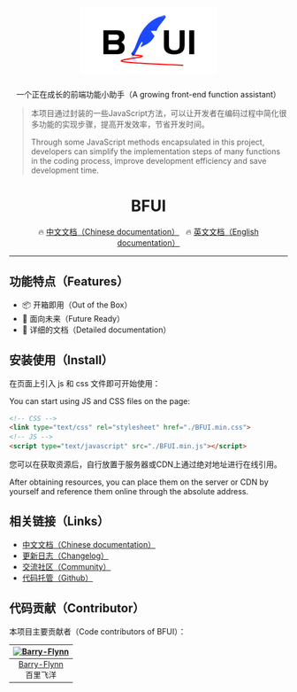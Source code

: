 
<p align="center">
    <img alt="logo" src="./BFUI-logo.png" height="120" style="margin-bottom: 10px;">
</p>

<p align="center">
  一个正在成长的前端功能小助手（A growing front-end function assistant）
</p>

>本项目通过封装的一些JavaScript方法，可以让开发者在编码过程中简化很多功能的实现步骤，提高开发效率，节省开发时间。
>
>Through some JavaScript methods encapsulated in this project, developers can simplify the implementation steps of many functions in the coding process, improve development efficiency and save development time.

<h1 align="center">BFUI</h1>


<p align="center">
  🔥 <a href="http://docs.meta-code.top/BFUI/" taget="_blank">中文文档（Chinese documentation）</a>
  &nbsp;
  🔥 <a href="http://docs.meta-code.top/BFUI/#/en-US" taget="_blank">英文文档（English documentation）</a>
</p>


---

## 功能特点（Features）

- 📦 开箱即用（Out of the Box）
- 🚀 面向未来（Future Ready）
- 📖 详细的文档（Detailed documentation）

## 安装使用（Install）

在页面上引入 js 和 css 文件即可开始使用：

You can start using JS and CSS files on the page:

```html
<!-- CSS -->
<link type="text/css" rel="stylesheet" href="./BFUI.min.css">
<!-- JS -->
<script type="text/javascript" src="./BFUI.min.js"></script>
```

您可以在获取资源后，自行放置于服务器或CDN上通过绝对地址进行在线引用。

After obtaining resources, you can place them on the server or CDN by yourself and reference them online through the absolute address.

## 相关链接（Links）

- <a href="http://docs.meta-code.top/BFUI/" taget="_blank">中文文档（Chinese documentation）</a>
- <a href="http://docs.meta-code.top/BFUI/#/changelog/" taget="_blank">更新日志（Changelog）</a>
- <a href="https://support.qq.com/products/417041/" taget="_blank">交流社区（Community）</a>
- <a href="https://github.com/Barry-Flynn/BFUI/" taget="_blank">代码托管（Github）</a>

## 代码贡献（Contributor）

本项目主要贡献者（Code contributors of BFUI）：

| [![Barry-Flynn](https://avatars.githubusercontent.com/u/81922999?s=80&v=4)](https://github.com/chenjiahan/)
| :-: |
| [Barry-Flynn](https://github.com/Barry-Flynn/)<br/>百里飞洋 |

